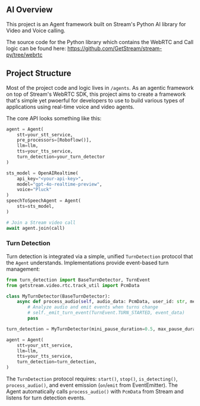 ## AI Overview 
This project is an Agent framework built on Stream's Python AI library for Video and Voice calling. 

The source code for the Python library which contains the WebRTC and Call logic can be found here: https://github.com/GetStream/stream-py/tree/webrtc

## Project Structure
Most of the project code and logic lives in `/agents`. As an agentic framework on top of Stream's WebRTC SDK, this project 
aims to create a framework that's simple yet pwoerful for developers to use to build various types of applications using real-time 
voice and video agents. 

The core API looks something like this:

```python 
agent = Agent(
    stt=your_stt_service,
    pre_processors=[Roboflow()],
    llm=llm,
    tts=your_tts_service,
    turn_detection=your_turn_detector
)

sts_model = OpenAIRealtime(
    api_key="<your-api-key>",
    model="gpt-4o-realtime-preview",
    voice="Pluck"
)
speechToSpeechAgent = Agent(
    sts=sts_model,
)

# Join a Stream video call
await agent.join(call)
```

### Turn Detection

Turn detection is integrated via a simple, unified `TurnDetection` protocol that the `Agent` understands. Implementations provide event-based turn management:

```python
from turn_detection import BaseTurnDetector, TurnEvent
from getstream.video.rtc.track_util import PcmData

class MyTurnDetector(BaseTurnDetector):
    async def process_audio(self, audio_data: PcmData, user_id: str, metadata: dict = None):
        # Analyze audio and emit events when turns change
        # self._emit_turn_event(TurnEvent.TURN_STARTED, event_data)
        pass

turn_detection = MyTurnDetector(mini_pause_duration=0.5, max_pause_duration=2.0)

agent = Agent(
    stt=your_stt_service,
    llm=llm,
    tts=your_tts_service,
    turn_detection=turn_detection,
)
```

The `TurnDetection` protocol requires: `start()`, `stop()`, `is_detecting()`, `process_audio()`, and event emission (`on`/`emit` from EventEmitter). The Agent automatically calls `process_audio()` with `PcmData` from Stream and listens for turn detection events.
